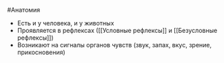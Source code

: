 #Анатомия 
- Есть и у человека, и у животных
- Проявляется в рефлексах ([[Условные рефлексы]] и [[Безусловные рефлексы]])
- Возникают на сигналы органов чувств (звук, запах, вкус, зрение, прикосновения)